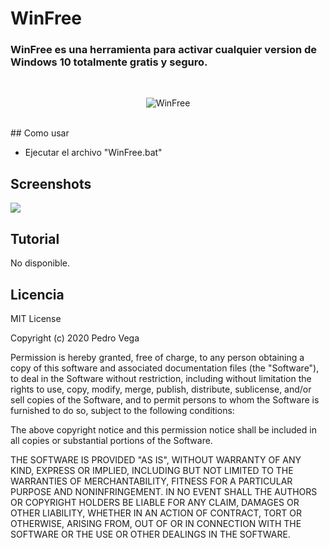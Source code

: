 # WinFree
<h3> WinFree es una herramienta para activar cualquier version de Windows 10 totalmente gratis y seguro. </h3>
<br/>
<p align="center">
<img src="https://github.com/wrrulos/WinFree/blob/main/imagenes-github/menu1.PNG" title="WinFree">
</p>
<br/>
## Como usar

* Ejecutar el archivo "WinFree.bat"

## Screenshots

<img src="https://github.com/wrrulos/WinFree/blob/main/imagenes-github/menu2.PNG">

## Tutorial 

<p> No disponible.</p>

## Licencia 

MIT License

Copyright (c) 2020 Pedro Vega

Permission is hereby granted, free of charge, to any person obtaining a copy
of this software and associated documentation files (the "Software"), to deal
in the Software without restriction, including without limitation the rights
to use, copy, modify, merge, publish, distribute, sublicense, and/or sell
copies of the Software, and to permit persons to whom the Software is
furnished to do so, subject to the following conditions:

The above copyright notice and this permission notice shall be included in all
copies or substantial portions of the Software.

THE SOFTWARE IS PROVIDED "AS IS", WITHOUT WARRANTY OF ANY KIND, EXPRESS OR
IMPLIED, INCLUDING BUT NOT LIMITED TO THE WARRANTIES OF MERCHANTABILITY,
FITNESS FOR A PARTICULAR PURPOSE AND NONINFRINGEMENT. IN NO EVENT SHALL THE
AUTHORS OR COPYRIGHT HOLDERS BE LIABLE FOR ANY CLAIM, DAMAGES OR OTHER
LIABILITY, WHETHER IN AN ACTION OF CONTRACT, TORT OR OTHERWISE, ARISING FROM,
OUT OF OR IN CONNECTION WITH THE SOFTWARE OR THE USE OR OTHER DEALINGS IN THE
SOFTWARE.

 
